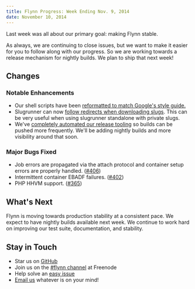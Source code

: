 ```yaml
---
title: Flynn Progress: Week Ending Nov. 9, 2014
date: November 10, 2014
---
```


Last week was all about our primary goal: making Flynn stable.

As always, we are continuing to close issues, but we want to make it easier for you to follow along with our progress. So we are working towards a release mechanism for nightly builds. We plan to ship that next week!

## Changes

### Notable Enhancements

* Our shell scripts have been [reformatted to match Google's style guide.](https://github.com/flynn/flynn/pull/368)
* Slugrunner can now [follow redirects when downloading slugs](https://github.com/flynn/flynn/pull/403). This can be very useful when using slugrunner standalone with private slugs.
* We've [completely automated our release tooling](https://github.com/flynn/flynn/issues/252) so builds can be pushed more frequently. We'll be adding nightly builds and more visibility around that soon.

### Major Bugs Fixed

* Job errors are propagated via the attach protocol and container setup errors are properly handled. ([#406](https://github.com/flynn/flynn/pull/406))
* Intermittent container EBADF failures. ([#402](https://github.com/flynn/flynn/issues/402))
* PHP HHVM support. ([#365](https://github.com/flynn/flynn/issues/365))

## What's Next

Flynn is moving towards production stability at a consistent pace. We expect to have nightly builds available next week. We continue to work hard on improving our test suite, documentation, and stability.

## Stay in Touch

* Star us on [GitHub](https://github.com/flynn/flynn)
* Join us on the [#flynn channel](http://webchat.freenode.net?channels=%23flynn) at Freenode
* Help solve an [easy issue](https://github.com/flynn/flynn/labels/easy)
* [Email us](mailto:contact@flynn.io) whatever is on your mind!
